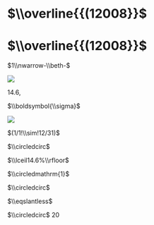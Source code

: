 # $\\overline{{(12008}}$

# $\\overline{{(12008}}$

$1\\nwarrow-\\beth-$

![](https://www.nta.go.jp/tmp/dbb6a1cd-485c-4435-8146-eeb2be6f381c/images/a882ed23ee148e63687964c80b6f126e0b39d1f1f883597f41a6da38a5e37853.jpg)

$14.6,%,)$

$\\boldsymbol{\\sigma}$

![](https://www.nta.go.jp/tmp/dbb6a1cd-485c-4435-8146-eeb2be6f381c/images/b51d460cee8b16c651cf0f0bad0394066214c60b0b26949a2fb8b3a464d8c31e.jpg)

$(1/1!\\sim!12/31)$

$\\circledcirc$

$\\lceil14.6%\\rfloor$

$\\circledmathrm{1}$

$\\circledcirc$

$\\eqslantless$

$\\circledcirc$ 20